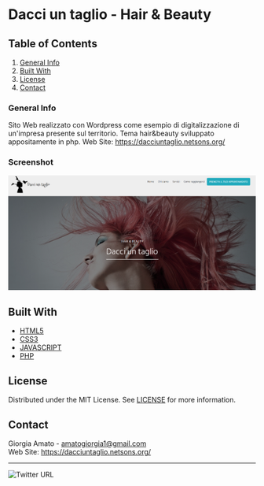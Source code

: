 # Dacci un taglio - Hair & Beauty

## Table of Contents
1. [General Info](#general-info)
2. [Built With](#built-with)
3. [License](#license)
4. [Contact](#contact)


### General Info
Sito Web realizzato con Wordpress come esempio di digitalizzazione di un'impresa presente sul territorio.
Tema hair&beauty sviluppato appositamente in php.
Web Site: https://dacciuntaglio.netsons.org/

### Screenshot
![alt text](https://github.com/GiorgiaAmato/dacciuntaglio/blob/6206821cbd1dbc5efe62d9ee2cba10785ef99be3/img/Screenshot%20website.png)

## Built With
* [HTML5](https://developer.mozilla.org/it/docs/Web/HTML)
* [CSS3](https://developer.mozilla.org/it/docs/Web/CSS)
* [JAVASCRIPT](https://developer.mozilla.org/it/docs/Web/JavaScript)
* [PHP](https://www.php.net/)

## License
Distributed under the MIT License. See [LICENSE](https://github.com/GiorgiaAmato/dacciuntaglio/blob/main/LICENSE) for more information.

## Contact
Giorgia Amato - amatogiorgia1@gmail.com <br>
Web Site: https://dacciuntaglio.netsons.org/
***
![Twitter URL](https://img.shields.io/twitter/url?style=social&url=https%3A%2F%2Ftwitter.com%2FGiorgia_Amato_)

